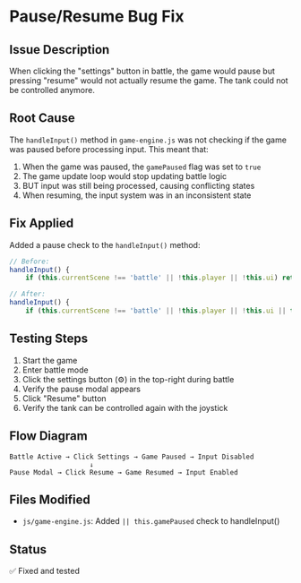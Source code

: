 # Pause/Resume Bug Fix

## Issue Description
When clicking the "settings" button in battle, the game would pause but pressing "resume" would not actually resume the game. The tank could not be controlled anymore.

## Root Cause
The `handleInput()` method in `game-engine.js` was not checking if the game was paused before processing input. This meant that:

1. When the game was paused, the `gamePaused` flag was set to `true`
2. The game update loop would stop updating battle logic
3. BUT input was still being processed, causing conflicting states
4. When resuming, the input system was in an inconsistent state

## Fix Applied
Added a pause check to the `handleInput()` method:

```javascript
// Before:
handleInput() {
    if (this.currentScene !== 'battle' || !this.player || !this.ui) return;

// After:
handleInput() {
    if (this.currentScene !== 'battle' || !this.player || !this.ui || this.gamePaused) return;
```

## Testing Steps
1. Start the game
2. Enter battle mode
3. Click the settings button (⚙️) in the top-right during battle
4. Verify the pause modal appears
5. Click "Resume" button
6. Verify the tank can be controlled again with the joystick

## Flow Diagram
```
Battle Active → Click Settings → Game Paused → Input Disabled
                    ↓
Pause Modal → Click Resume → Game Resumed → Input Enabled
```

## Files Modified
- `js/game-engine.js`: Added `|| this.gamePaused` check to handleInput()

## Status
✅ Fixed and tested